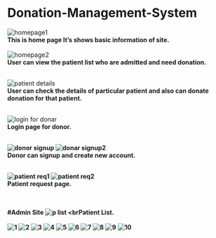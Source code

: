 # Donation-Management-System
![homepage1](https://user-images.githubusercontent.com/68014307/103395890-6513d000-4b56-11eb-9d79-cebdc56ec05d.jpg)
<br><b>This is home page It’s shows basic information of site.</b><br><br>
![homepage2](https://user-images.githubusercontent.com/68014307/103395893-69d88400-4b56-11eb-8389-e37b292ce65b.jpg)
<br><b>User can view the patient list who are admitted and need donation. </b><br><br>

![patient details](https://user-images.githubusercontent.com/68014307/103395900-6e04a180-4b56-11eb-9db1-7ce2722ebd62.jpg)
<br><b>User can check the details of particular patient and also can donate donation for that patient.</b><br><br>

![login for donar](https://user-images.githubusercontent.com/68014307/103395906-765cdc80-4b56-11eb-90da-d22a6fb420e1.jpg)
<br><b>Login page for donor.<b><br><br>
  
![donor signup](https://user-images.githubusercontent.com/68014307/103395911-7bba2700-4b56-11eb-8f94-eed3a34950bd.jpg)
![donar signup2](https://user-images.githubusercontent.com/68014307/103395915-81177180-4b56-11eb-9127-fe77bd4aadb3.jpg)
<br><b>Donor can signup and create new account.</b><br><br>

![patient req1](https://user-images.githubusercontent.com/68014307/103395920-85dc2580-4b56-11eb-9dde-e5233ef68fa8.jpg)
![patient req2](https://user-images.githubusercontent.com/68014307/103395923-8aa0d980-4b56-11eb-8d3b-d08796a5d3f8.jpg)
<br><b>Patient request page.</b><br><br>

<br>#Admin Site
![p list](https://user-images.githubusercontent.com/68014307/103395930-9096ba80-4b56-11eb-8ab1-69fe4dbe5147.jpg)
<br<b>Patient List.</b><br><br>
![1](https://user-images.githubusercontent.com/68014307/103395935-95f40500-4b56-11eb-8e37-babe2f23abdc.jpg)
![2](https://user-images.githubusercontent.com/68014307/103395941-9be9e600-4b56-11eb-8cd0-2e5de5496e67.jpg)
![3](https://user-images.githubusercontent.com/68014307/103395947-a2785d80-4b56-11eb-8ec6-519b37441ffd.jpg)
![4](https://user-images.githubusercontent.com/68014307/103395950-a6a47b00-4b56-11eb-85f1-e8eeb2f1dd80.jpg)
![5](https://user-images.githubusercontent.com/68014307/103395956-ac01c580-4b56-11eb-914b-84d3a04ca65d.jpg)
![6](https://user-images.githubusercontent.com/68014307/103395963-af954c80-4b56-11eb-96b9-a2c6c280b137.jpg)
![7](https://user-images.githubusercontent.com/68014307/103395968-b328d380-4b56-11eb-8fa8-adafd91f98c9.jpg)
![8](https://user-images.githubusercontent.com/68014307/103395973-b7ed8780-4b56-11eb-815e-47bc7cbacb78.jpg)
![9](https://user-images.githubusercontent.com/68014307/103395981-be7bff00-4b56-11eb-9997-41a4315198ed.jpg)
![10](https://user-images.githubusercontent.com/68014307/103395983-c20f8600-4b56-11eb-9983-1a43ef4b9dd2.jpg)

